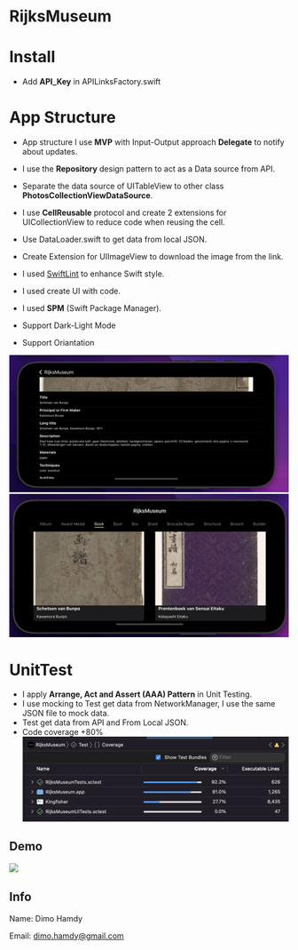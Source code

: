 # RijksMuseum

# Install
* Add **API_Key** in APILinksFactory.swift


# App Structure

* App structure I use **MVP** with Input-Output approach **Delegate** to notify about updates.

* I use the **Repository** design pattern to act as a Data source from API.

* Separate the data source of UITableView to other class **PhotosCollectionViewDataSource**.

* I use **CellReusable** protocol and create 2 extensions for UICollectionView to reduce code when reusing the cell.

* Use DataLoader.swift to get data from local JSON.

* Create Extension for UIImageView to download the image from the link.

* I used [SwiftLint](https://github.com/realm/SwiftLint) to enhance Swift style.

* I used create UI with code.

* I used **SPM** (Swift Package Manager).

* Support Dark-Light Mode

* Support Oriantation

![](ScreenShots/Screen1.png)
![](ScreenShots/Screen2.png)


# UnitTest
* I apply  **Arrange, Act and Assert (AAA) Pattern** in Unit Testing.
* I use mocking to Test get data from  NetworkManager, I use the same JSON file to mock data.
* Test get data from API and From Local JSON.
* Code coverage +80%
![](ScreenShots/Screen3.png)

## Demo
![](Demo.gif)

## Info

Name: Dimo Hamdy

Email: dimo.hamdy@gmail.com
